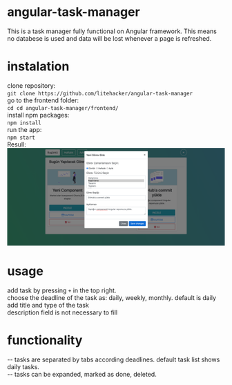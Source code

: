 # angular-task-manager
This is a task manager fully functional on Angular framework. This means no databese is used and data will be lost whenever a page is refreshed.
# instalation
clone repository:  
`git clone https://github.com/litehacker/angular-task-manager`  
go to the frontend folder:  
`cd cd angular-task-manager/frontend/`  
install npm packages:  
`npm install`  
run the app:  
`npm start`  
Resull:  
![Angular Gorev Yoneticisi](/additional-media/Angular-Gorev-Yoneticisi.png)
# usage
add task by pressing `+` in the top right.  
choose the deadline of the task as: daily, weekly, monthly. default is daily    
add title and type of the task  
description field is not necessary to fill

# functionality
-- tasks are separated by tabs according deadlines. default task list shows daily tasks.  
-- tasks can be expanded, marked as done, deleted.
